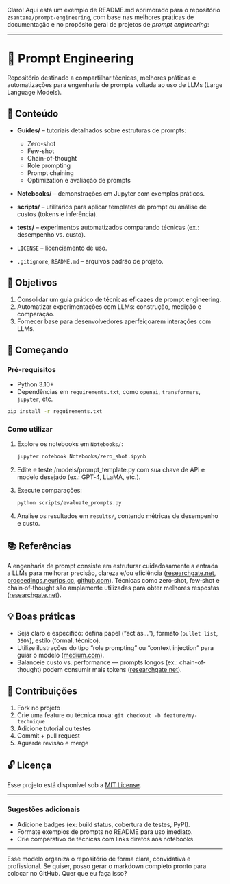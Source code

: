 Claro! Aqui está um exemplo de README.md aprimorado para o repositório `zsantana/prompt-engineering`, com base nas melhores práticas de documentação e no propósito geral de projetos de *prompt engineering*:

---

# 🔧 Prompt Engineering

Repositório destinado a compartilhar técnicas, melhores práticas e automatizações para engenharia de prompts voltada ao uso de LLMs (Large Language Models).

## 📖 Conteúdo

* **Guides/** – tutoriais detalhados sobre estruturas de prompts:

  * Zero-shot
  * Few-shot
  * Chain-of-thought
  * Role prompting
  * Prompt chaining
  * Optimization e avaliação de prompts
* **Notebooks/** – demonstrações em Jupyter com exemplos práticos.
* **scripts/** – utilitários para aplicar templates de prompt ou análise de custos (tokens e inferência).
* **tests/** – experimentos automatizados comparando técnicas (ex.: desempenho vs. custo).
* `LICENSE` – licenciamento de uso.
* `.gitignore`, `README.md` – arquivos padrão de projeto.

## 🎯 Objetivos

1. Consolidar um guia prático de técnicas eficazes de prompt engineering.
2. Automatizar experimentações com LLMs: construção, medição e comparação.
3. Fornecer base para desenvolvedores aperfeiçoarem interações com LLMs.

## 🚀 Começando

### Pré-requisitos

* Python 3.10+
* Dependências em `requirements.txt`, como `openai`, `transformers`, `jupyter`, etc.

```bash
pip install -r requirements.txt
```

### Como utilizar

1. Explore os notebooks em `Notebooks/`:

   ```bash
   jupyter notebook Notebooks/zero_shot.ipynb
   ```
2. Edite e teste /models/prompt\_template.py com sua chave de API e modelo desejado (ex.: GPT‑4, LLaMA, etc.).
3. Execute comparações:

   ```bash
   python scripts/evaluate_prompts.py
   ```
4. Analise os resultados em `results/`, contendo métricas de desempenho e custo.

## 📚 Referências

A engenharia de prompt consiste em estruturar cuidadosamente a entrada a LLMs para melhorar precisão, clareza e/ou eficiência ([researchgate.net][1], [proceedings.neurips.cc][2], [github.com][3]). Técnicas como zero‑shot, few‑shot e chain‑of‑thought são amplamente utilizadas para obter melhores respostas ([researchgate.net][1]).

## 💡 Boas práticas

* Seja claro e específico: defina papel (“act as…”), formato (`bullet list`, `JSON`), estilo (formal, técnico).
* Utilize ilustrações do tipo “role prompting” ou “context injection” para guiar o modelo ([medium.com][4]).
* Balanceie custo vs. performance — prompts longos (ex.: chain-of-thought) podem consumir mais tokens ([researchgate.net][1]).

## 🧠 Contribuições

1. Fork no projeto
2. Crie uma feature ou técnica nova: `git checkout -b feature/my-technique`
3. Adicione tutorial ou testes
4. Commit + pull request
5. Aguarde revisão e merge

## 🔓 Licença

Esse projeto está disponível sob a [MIT License](LICENSE).

---

### Sugestões adicionais

* Adicione badges (ex: build status, cobertura de testes, PyPI).
* Formate exemplos de prompts no README para uso imediato.
* Crie comparativo de técnicas com links diretos aos notebooks.

---

Esse modelo organiza o repositório de forma clara, convidativa e profissional. Se quiser, posso gerar o markdown completo pronto para colocar no GitHub. Quer que eu faça isso?

[1]: https://www.researchgate.net/publication/392514294_Which_Prompting_Technique_Should_I_Use_An_Empirical_Investigation_of_Prompting_Techniques_for_Software_Engineering_Tasks?utm_source=chatgpt.com "(PDF) Which Prompting Technique Should I Use? An Empirical ..."
[2]: https://proceedings.neurips.cc/paper_files/paper/2023/file/a00548031e4647b13042c97c922fadf1-Paper-Conference.pdf?utm_source=chatgpt.com "[PDF] Hard Prompts Made Easy: Gradient-Based Discrete Optimization for ..."
[3]: https://github.com/preset-io/promptimize/blob/main/README.md?utm_source=chatgpt.com "README.md - preset-io/promptimize - GitHub"
[4]: https://medium.com/%40bubu.tripathy/prompt-engineering-for-smarter-ai-results-d919add3a57e?utm_source=chatgpt.com "Prompt Engineering for Smarter AI Results | by Bubu Tripathy"
